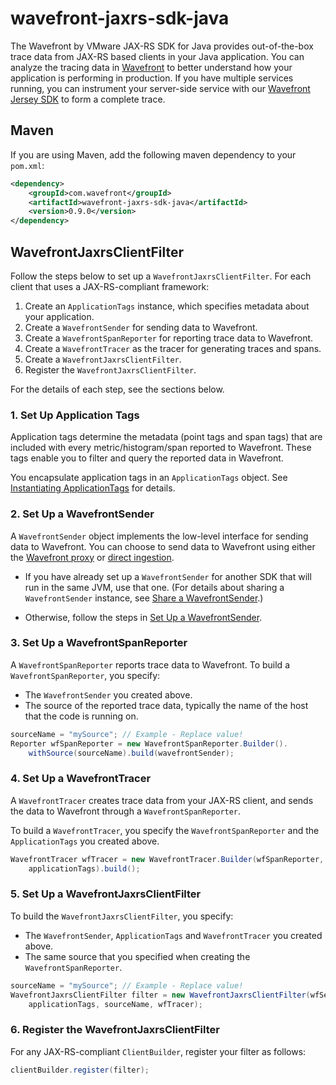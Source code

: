 # wavefront-jaxrs-sdk-java

The Wavefront by VMware JAX-RS SDK for Java provides out-of-the-box trace data from JAX-RS based clients in your Java application. You can analyze the tracing data in [Wavefront](https://www.wavefront.com/) to better understand how your application is performing in production. If you have multiple services running, you can instrument your server-side service with our [Wavefront Jersey SDK](https://github.com/wavefrontHQ/wavefront-jersey-sdk-java) to form a complete trace.

## Maven

If you are using Maven, add the following maven dependency to your `pom.xml`:

```xml
<dependency>
    <groupId>com.wavefront</groupId>
    <artifactId>wavefront-jaxrs-sdk-java</artifactId>
    <version>0.9.0</version>
</dependency>
```

## WavefrontJaxrsClientFilter

Follow the steps below to set up a `WavefrontJaxrsClientFilter`. For each client that uses a JAX-RS-compliant framework:

1. Create an `ApplicationTags` instance, which specifies metadata about your application.
2. Create a `WavefrontSender` for sending data to Wavefront.
3. Create a `WavefrontSpanReporter` for reporting trace data to Wavefront.
4. Create a `WavefrontTracer` as the tracer for generating traces and spans.
5. Create a `WavefrontJaxrsClientFilter`.
6. Register the `WavefrontJaxrsClientFilter`.

For the details of each step, see the sections below.

### 1. Set Up Application Tags

Application tags determine the metadata (point tags and span tags) that are included with every metric/histogram/span reported to Wavefront. These tags enable you to filter and query the reported data in Wavefront.

You encapsulate application tags in an `ApplicationTags` object. See [Instantiating ApplicationTags](https://github.com/wavefrontHQ/wavefront-sdk-java/blob/master/docs/apptags.md) for details.

### 2. Set Up a WavefrontSender 

A `WavefrontSender` object implements the low-level interface for sending data to Wavefront. You can choose to send data to Wavefront using either the [Wavefront proxy](https://docs.wavefront.com/proxies.html) or [direct ingestion](https://docs.wavefront.com/direct_ingestion.html).

* If you have already set up a `WavefrontSender` for another SDK that will run in the same JVM, use that one.  (For details about sharing a `WavefrontSender` instance, see [Share a WavefrontSender](https://github.com/wavefrontHQ/wavefront-sdk-java/blob/master/docs/sender.md#share-a-wavefrontsender).)

* Otherwise, follow the steps in [Set Up a WavefrontSender](https://github.com/wavefrontHQ/wavefront-sdk-java/blob/master/docs/sender.md#set-up-a-wavefrontsender).


### 3. Set Up a WavefrontSpanReporter

A `WavefrontSpanReporter` reports trace data to Wavefront. 
To build a `WavefrontSpanReporter`, you specify:
* The `WavefrontSender` you created above.
* The source of the reported trace data, typically the name of the host that the code is running on. 

```java
sourceName = "mySource"; // Example - Replace value!
Reporter wfSpanReporter = new WavefrontSpanReporter.Builder().
    withSource(sourceName).build(wavefrontSender);
```

### 4. Set Up a WavefrontTracer

A `WavefrontTracer` creates trace data from your JAX-RS client, and sends the data to Wavefront through a `WavefrontSpanReporter`.

To build a `WavefrontTracer`, you specify the `WavefrontSpanReporter` and the `ApplicationTags` you created above.

```Java
WavefrontTracer wfTracer = new WavefrontTracer.Builder(wfSpanReporter,   
    applicationTags).build();
```

### 5. Set Up a WavefrontJaxrsClientFilter

To build the `WavefrontJaxrsClientFilter`, you specify: 
* The `WavefrontSender`, `ApplicationTags` and `WavefrontTracer` you created above.
* The same source that you specified when creating the `WavefrontSpanReporter`.

```Java
sourceName = "mySource"; // Example - Replace value!
WavefrontJaxrsClientFilter filter = new WavefrontJaxrsClientFilter(wfSender,  
    applicationTags, sourceName, wfTracer);
```

### 6. Register the WavefrontJaxrsClientFilter

For any JAX-RS-compliant `ClientBuilder`, register your filter as follows:

```Java
clientBuilder.register(filter);
```

